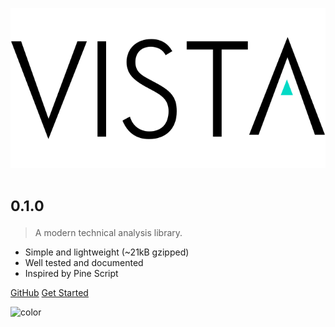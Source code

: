 <!-- _coverpage.md -->

![logo](_media/logo.svg)

# <small>0.1.0</small>

> A modern technical analysis library.

- Simple and lightweight (~21kB gzipped)
- Well tested and documented
- Inspired by Pine Script

[GitHub](https://github.com/bulltimate/vista)
[Get Started](#README)

<!-- background color -->

![color](#ffffff)